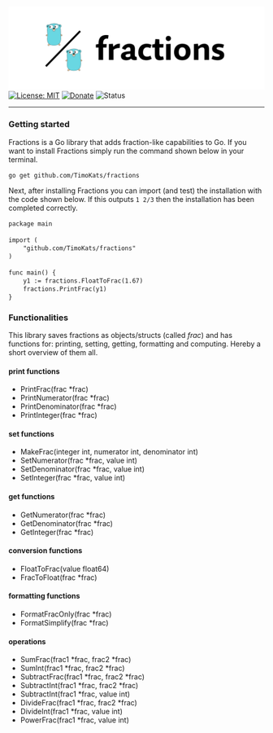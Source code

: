 ![fractions logo](https://github.com/TimoKats/fractions/blob/cafbfa70d4054a1df8eb4c10d2fc4d6511dd3f19/logo.png)  
[![License: MIT](https://img.shields.io/badge/License-MIT-blue.svg)](https://opensource.org/licenses/MIT) 
[![Donate](https://img.shields.io/badge/Donate-PayPal-blue.svg)](https://www.paypal.com/donate/?hosted_button_id=V2YDND4NLLPRL)
![Status](https://img.shields.io/static/v1.svg?label=version&message=v1.0.1&color=blue)

---
### Getting started
Fractions is a Go library that adds fraction-like capabilities to Go. If you want to install Fractions simply run the command shown below in your terminal.  
```
go get github.com/TimoKats/fractions
```
Next, after installing Fractions you can import (and test) the installation with the code shown below. If this outputs `1 2/3` then the installation has been completed correctly.  
```
package main

import (
	"github.com/TimoKats/fractions"
)

func main() {
	y1 := fractions.FloatToFrac(1.67)
	fractions.PrintFrac(y1)
}
```
### Functionalities
This library saves fractions as objects/structs (called *frac*) and has functions for: printing, setting, getting, formatting and computing. Hereby a short overview of them all.  
#### print functions
 - PrintFrac(frac *frac)
 - PrintNumerator(frac *frac)
 - PrintDenominator(frac *frac)
 - PrintInteger(frac \*frac)
#### set functions
 - MakeFrac(integer int, numerator int, denominator int)
 - SetNumerator(frac \*frac, value int)
 - SetDenominator(frac \*frac, value int)
 - SetInteger(frac \*frac, value int)
#### get functions
 - GetNumerator(frac \*frac)
 - GetDenominator(frac \*frac)
 - GetInteger(frac \*frac)
#### conversion functions
 - FloatToFrac(value float64)
 - FracToFloat(frac \*frac)
#### formatting functions
 - FormatFracOnly(frac \*frac)
 - FormatSimplify(frac \*frac)
#### operations
 - SumFrac(frac1 \*frac, frac2 \*frac)
 - SumInt(frac1 \*frac, frac2 \*frac)
 - SubtractFrac(frac1 \*frac, frac2 \*frac)
 - SubtractInt(frac1 \*frac, frac2 \*frac)
 - SubtractInt(frac1 \*frac, value int)
 - DivideFrac(frac1 \*frac, frac2 \*frac)
 - DivideInt(frac1 \*frac, value int)
 - PowerFrac(frac1 \*frac, value int)
